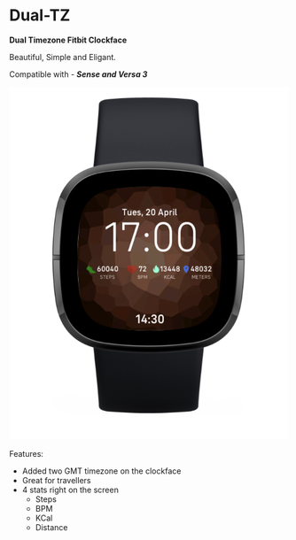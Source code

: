 # Dual-TZ

**Dual Timezone Fitbit Clockface**

Beautiful, Simple and Eligant.

Compatible with - ___Sense and Versa 3___

![Dual TZ](https://raw.githubusercontent.com/avicoder/Dual-TZ/master/Dual-TZ.png)

Features:
 - Added two GMT timezone on the clockface
 - Great for travellers 
 - 4 stats right on the screen
    - Steps
    - BPM
    - KCal
    - Distance
    
    
   
